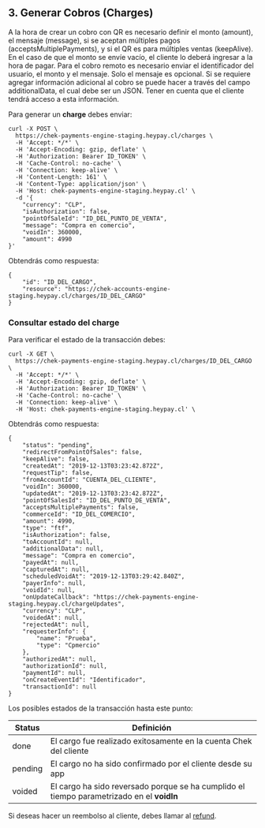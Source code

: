 ## 3. Generar Cobros (Charges)
A la hora de crear un cobro con QR es necesario definir el monto (amount), el mensaje (message), si se aceptan múltiples pagos (acceptsMultiplePayments), y si el QR es para múltiples ventas (keepAlive). En el caso de que el monto se envíe vacío, el cliente lo deberá ingresar a la hora de pagar.
Para el cobro remoto es necesario enviar el identificador del usuario, el monto y el mensaje. Solo el mensaje es opcional.
Si se requiere agregar información adicional al cobro se puede hacer a través del campo additionalData, el cual debe ser un JSON. Tener en cuenta que el cliente tendrá acceso a esta información.

Para generar un **charge** debes enviar:

```
curl -X POST \
  https://chek-payments-engine-staging.heypay.cl/charges \
  -H 'Accept: */*' \
  -H 'Accept-Encoding: gzip, deflate' \
  -H 'Authorization: Bearer ID_TOKEN' \
  -H 'Cache-Control: no-cache' \
  -H 'Connection: keep-alive' \
  -H 'Content-Length: 161' \
  -H 'Content-Type: application/json' \
  -H 'Host: chek-payments-engine-staging.heypay.cl' \
  -d '{
	"currency": "CLP",
	"isAuthorization": false,
	"pointOfSaleId": "ID_DEL_PUNTO_DE_VENTA",
	"message": "Compra en comercio",
	"voidIn": 360000,
	"amount": 4990
}'
```
Obtendrás como respuesta:

```
{
    "id": "ID_DEL_CARGO",
    "resource": "https://chek-accounts-engine-staging.heypay.cl/charges/ID_DEL_CARGO"
}
```

### Consultar estado del **charge**

Para verificar el estado de la transacción debes:

```
curl -X GET \
  https://chek-payments-engine-staging.heypay.cl/charges/ID_DEL_CARGO \
  -H 'Accept: */*' \
  -H 'Accept-Encoding: gzip, deflate' \
  -H 'Authorization: Bearer ID_TOKEN' \
  -H 'Cache-Control: no-cache' \
  -H 'Connection: keep-alive' \
  -H 'Host: chek-payments-engine-staging.heypay.cl' \
```
Obtendrás como respuesta:
```
{
    "status": "pending",
    "redirectFromPointOfSales": false,
    "keepAlive": false,
    "createdAt": "2019-12-13T03:23:42.872Z",
    "requestTip": false,
    "fromAccountId": "CUENTA_DEL_CLIENTE",
    "voidIn": 360000,
    "updatedAt": "2019-12-13T03:23:42.872Z",
    "pointOfSalesId": "ID_DEL_PUNTO_DE_VENTA",
    "acceptsMultiplePayments": false,
    "commerceId": "ID_DEL_COMERCIO",
    "amount": 4990,
    "type": "ftf",
    "isAuthorization": false,
    "toAccountId": null,
    "additionalData": null,
    "message": "Compra en comercio",
    "payedAt": null,
    "capturedAt": null,
    "scheduledVoidAt": "2019-12-13T03:29:42.840Z",
    "payerInfo": null,
    "voidId": null,
    "onUpdateCallback": "https://chek-payments-engine-staging.heypay.cl/chargeUpdates",
    "currency": "CLP",
    "voidedAt": null,
    "rejectedAt": null,
    "requesterInfo": {
        "name": "Prueba",
        "type": "Cpmercio"
    },
    "authorizedAt": null,
    "authorizationId": null,
    "paymentId": null,
    "onCreateEventId": "Identificador",
    "transactionId": null
}
```
Los posibles estados de la transacción hasta este punto:
  
| Status    | Definición                               |
| -------- | ---------------------------------------- |
| done  | El cargo fue realizado exitosamente en la cuenta Chek del cliente |
| pending | El cargo no ha sido confirmado por el cliente desde su app |
| voided | El cargo ha sido reversado porque se ha cumplido el tiempo parametrizado en el **voidIn**  |


Si deseas hacer un reembolso al cliente, debes llamar al [refund](refund.md).


